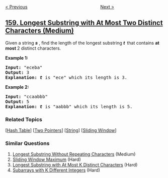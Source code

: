 <!--|This file generated by command(leetcode description); DO NOT EDIT.    |-->
<!--+----------------------------------------------------------------------+-->
<!--|@author    openset <openset.wang@gmail.com>                           |-->
<!--|@link      https://github.com/openset                                 |-->
<!--|@home      https://github.com/openset/leetcode                        |-->
<!--+----------------------------------------------------------------------+-->

[< Previous](../read-n-characters-given-read4-ii-call-multiple-times "Read N Characters Given Read4 II - Call multiple times")
　　　　　　　　　　　　　　　　
[Next >](../intersection-of-two-linked-lists "Intersection of Two Linked Lists")

## [159. Longest Substring with At Most Two Distinct Characters (Medium)](https://leetcode.com/problems/longest-substring-with-at-most-two-distinct-characters "至多包含两个不同字符的最长子串")

<p>Given a string <strong><em>s</em></strong> , find the length of the longest substring&nbsp;<strong><em>t&nbsp;&nbsp;</em></strong>that contains <strong>at most </strong>2 distinct characters.</p>

<p><strong>Example 1:</strong></p>

<pre><strong>Input:</strong> &quot;eceba&quot;
<strong>Output: </strong>3
<strong>Explanation: <em>t</em></strong><em> </em>is &quot;ece&quot; which its length is 3.
</pre>

<p><strong>Example 2:</strong></p>

<pre><strong>Input:</strong> &quot;ccaabbb&quot;
<strong>Output: </strong>5
<strong>Explanation: <em>t</em></strong><em> </em>is &quot;aabbb&quot; which its length is 5.
</pre>

### Related Topics
  [[Hash Table](../../tag/hash-table/README.md)]
  [[Two Pointers](../../tag/two-pointers/README.md)]
  [[String](../../tag/string/README.md)]
  [[Sliding Window](../../tag/sliding-window/README.md)]

### Similar Questions
  1. [Longest Substring Without Repeating Characters](../longest-substring-without-repeating-characters) (Medium)
  1. [Sliding Window Maximum](../sliding-window-maximum) (Hard)
  1. [Longest Substring with At Most K Distinct Characters](../longest-substring-with-at-most-k-distinct-characters) (Hard)
  1. [Subarrays with K Different Integers](../subarrays-with-k-different-integers) (Hard)
